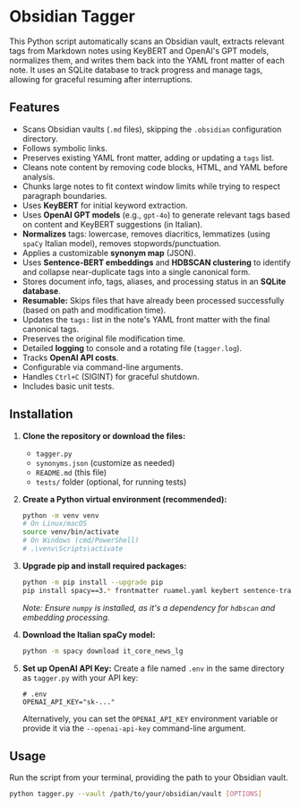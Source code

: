 # Obsidian Tagger

This Python script automatically scans an Obsidian vault, extracts relevant tags from Markdown notes using KeyBERT and OpenAI's GPT models, normalizes them, and writes them back into the YAML front matter of each note. It uses an SQLite database to track progress and manage tags, allowing for graceful resuming after interruptions.

## Features

* Scans Obsidian vaults (`.md` files), skipping the `.obsidian` configuration directory.
* Follows symbolic links.
* Preserves existing YAML front matter, adding or updating a `tags` list.
* Cleans note content by removing code blocks, HTML, and YAML before analysis.
* Chunks large notes to fit context window limits while trying to respect paragraph boundaries.
* Uses **KeyBERT** for initial keyword extraction.
* Uses **OpenAI GPT models** (e.g., `gpt-4o`) to generate relevant tags based on content and KeyBERT suggestions (in Italian).
* **Normalizes** tags: lowercase, removes diacritics, lemmatizes (using `spaCy` Italian model), removes stopwords/punctuation.
* Applies a customizable **synonym map** (JSON).
* Uses **Sentence-BERT embeddings** and **HDBSCAN clustering** to identify and collapse near-duplicate tags into a single canonical form.
* Stores document info, tags, aliases, and processing status in an **SQLite database**.
* **Resumable:** Skips files that have already been processed successfully (based on path and modification time).
* Updates the `tags:` list in the note's YAML front matter with the final canonical tags.
* Preserves the original file modification time.
* Detailed **logging** to console and a rotating file (`tagger.log`).
* Tracks **OpenAI API costs**.
* Configurable via command-line arguments.
* Handles `Ctrl+C` (SIGINT) for graceful shutdown.
* Includes basic unit tests.

## Installation

1.  **Clone the repository or download the files:**
    * `tagger.py`
    * `synonyms.json` (customize as needed)
    * `README.md` (this file)
    * `tests/` folder (optional, for running tests)

2.  **Create a Python virtual environment (recommended):**
    ```bash
    python -m venv venv
    # On Linux/macOS
    source venv/bin/activate
    # On Windows (cmd/PowerShell)
    # .\venv\Scripts\activate
    ```

3.  **Upgrade pip and install required packages:**
    ```bash
    python -m pip install --upgrade pip
    pip install spacy==3.* frontmatter ruamel.yaml keybert sentence-transformers openai unidecode hdbscan scikit-learn tqdm python-dotenv pytest numpy
    ```
    *Note: Ensure `numpy` is installed, as it's a dependency for `hdbscan` and embedding processing.*

4.  **Download the Italian spaCy model:**
    ```bash
    python -m spacy download it_core_news_lg
    ```

5.  **Set up OpenAI API Key:**
    Create a file named `.env` in the same directory as `tagger.py` with your API key:
    ```dotenv
    # .env
    OPENAI_API_KEY="sk-..."
    ```
    Alternatively, you can set the `OPENAI_API_KEY` environment variable or provide it via the `--openai-api-key` command-line argument.

## Usage

Run the script from your terminal, providing the path to your Obsidian vault.

```bash
python tagger.py --vault /path/to/your/obsidian/vault [OPTIONS]
